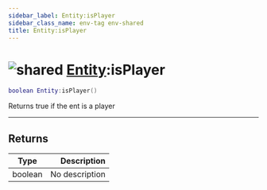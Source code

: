 ```yaml
---
sidebar_label: Entity:isPlayer
sidebar_class_name: env-tag env-shared
title: Entity:isPlayer
---
```


# <img src='/img/wiki/shared.png' alt='shared' data-tag='env-tag' /> [Entity](../entity/README.md):isPlayer

```lua
boolean Entity:isPlayer()
```

Returns true if the ent is a player<br/>

-----------------
## Returns

| Type   | Description |
| ------ | ----------: |
| boolean | No description |
